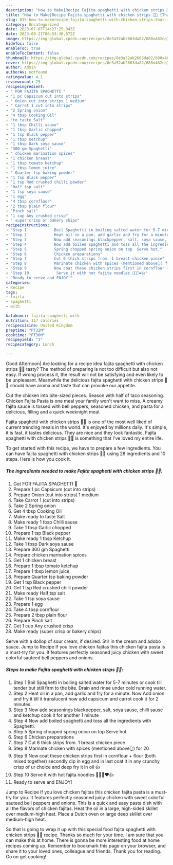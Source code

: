 ```yaml
---
description: "How to Make|Recipe Fajita spaghetti with chicken strips 🍝💯 {That is Special"
title: "How to Make|Recipe Fajita spaghetti with chicken strips 🍝💯 {That is Special"
slug: 835-how-to-makerecipe-fajita-spaghetti-with-chicken-strips-that-is-special
category: Uncategorized
date: 2023-07-07T14:27:25.343Z
date: 2023-09-21T06:53:30.572Z
image: https://img-global.cpcdn.com/recipes/0e3a52ab2663da82/680x482cq70/fajita-spaghetti-with-chicken-strips-recipe-main-photo.jpg
hideToc: false
enableToc: true
enableTocContent: false
thumbnail: https://img-global.cpcdn.com/recipes/0e3a52ab2663da82/680x482cq70/fajita-spaghetti-with-chicken-strips-recipe-main-photo.jpg
cover: https://img-global.cpcdn.com/recipes/0e3a52ab2663da82/680x482cq70/fajita-spaghetti-with-chicken-strips-recipe-main-photo.jpg
author: Admin
authorAv: notfound
ratingvalue: 4.1
reviewcount: 25
recipeingredient:
- " FOR FAJITA SPAGHETTI "
- "1 pc Capsicum cut into strips"
- " Onion cut into strips 1 medium"
- " Carrot 1 cut into strips"
- "2 Spring onion"
- "4 tbsp Cooking Oil"
- "to taste Salt"
- "1 tbsp Chilli sause"
- "1 tbsp Garlic chopped"
- "1 tsp Black pepper"
- "1 tbsp Ketchup"
- "1 tbsp Dark soya sause"
- "300 gm Spaghetti"
- " chicken marination spices"
- "1 chicken breast"
- "1 tbsp tomato ketchup"
- "1 tbsp lemon juice"
- " Quarter tsp baking powder"
- "1 tsp Black pepper"
- "1 tsp Red crushed chilli powder"
- "Half tsp salt"
- "1 tsp soya sause"
- "1 egg"
- "4 tbsp cornflour"
- "2 tbsp plain flour"
- "Pinch salt"
- "1 cup Any crushed crisp"
- " super crisp or bakery chips"
recipeinstructions:
- "Step 1            Boil Spaghetti in boiling salted water for 5-7 minutes or cook till tender but still firm to the bite. Drain and rinse under cold running water."
- "Step 2            Heat oil in a pan, add garlic and fry for a minute. Now Add onion and fry it till it translucent now add capsicum and carrot cook it for 2 minutes"
- "Step 3            Now add seasonings blackpepper, salt, soya sause, chilli sause and ketchup cook it for another 1 minute"
- "Step 4            Now add boiled spaghetti and toss all the ingredients with Spaghetti."
- "Step 5            Spring chopped spring onion on top  Serve hot."
- "Step 6            Chicken preparations"
- "Step 7            Cut 6 thick strips from. 1 breast chicken piece"
- "Step 8            Marinate chicken with spices (mentioned above👆) for 20"
- "Step 9            Now coat these chicken strips first in cornflour + flour (both mixed together) secondly dip in egg and in last coat it in any crunchy crisp of ur choice and deep fry it in oil 👍"
- "Step 10            Serve it with hot fajita noodles 🍜🍝💜❤️👍"
- "Ready to serve and ENJOY!"
categories:
- Recipe
tags:
- fajita
- spaghetti
- with

katakunci: fajita spaghetti with 
nutrition: 117 calories
recipecuisine: United Kingdom
preptime: "PT32M"
cooktime: "PT30M"
recipeyield: "3"
recipecategory: Lunch

---
```



Good Afternoon| Are looking for a recipe idea fajita spaghetti with chicken strips 🍝💯 tasty? The method of preparing is not too difficult but also not easy. If wrong process it, the result will not be satisfying and even likely to be unpleasant. Meanwhile the delicious fajita spaghetti with chicken strips 🍝💯 should have aroma and taste that can provoke our appetite.





Cut the chicken into bite-sized pieces. Season with half of taco seasoning. Chicken Fajita Pasta is one meal your family won&#39;t want to miss. A creamy fajita sauce is tossed with bell peppers, seasoned chicken, and pasta for a delicious, filling and a quick weeknight meal.

Fajita spaghetti with chicken strips 🍝💯 is one of the most well liked of current trending meals in the world. It's enjoyed by millions daily. It's simple, it is fast, it tastes delicious. They are nice and they look fantastic. Fajita spaghetti with chicken strips 🍝💯 is something that I've loved my entire life.


To get started with this recipe, we have to prepare a few ingredients. You can have fajita spaghetti with chicken strips 🍝💯 using 28 ingredients and 10 steps. Here is how you cook it.

<!--inarticleads1-->

##### The ingredients needed to make Fajita spaghetti with chicken strips 🍝💯:

1. Get  FOR FAJITA SPAGHETTI 🍝
1. Prepare 1 pc Capsicum (cut into strips)
1. Prepare  Onion (cut into strips) 1 medium
1. Take  Carrot 1 (cut into strips)
1. Take 2 Spring onion
1. Get 4 tbsp Cooking Oil
1. Make ready to taste Salt
1. Make ready 1 tbsp Chilli sause
1. Take 1 tbsp Garlic chopped
1. Prepare 1 tsp Black pepper
1. Make ready 1 tbsp Ketchup
1. Take 1 tbsp Dark soya sause
1. Prepare 300 gm Spaghetti
1. Prepare  chicken marination spices
1. Get 1 chicken breast
1. Prepare 1 tbsp tomato ketchup
1. Prepare 1 tbsp lemon juice
1. Prepare  Quarter tsp baking powder
1. Get 1 tsp Black pepper
1. Get 1 tsp Red crushed chilli powder
1. Make ready Half tsp salt
1. Take 1 tsp soya sause
1. Prepare 1 egg
1. Take 4 tbsp cornflour
1. Prepare 2 tbsp plain flour
1. Prepare Pinch salt
1. Get 1 cup Any crushed crisp
1. Make ready  (super crisp or bakery chips)


Serve with a dollop of sour cream, if desired. Stir in the cream and adobo sauce. Jump to Recipe If you love chicken fajitas this chicken fajita pasta is a must-try for you. It features perfectly seasoned juicy chicken with sweet colorful sauteed bell peppers and onions. 

<!--inarticleads2-->

##### Steps to make Fajita spaghetti with chicken strips 🍝💯:

1. Step 1            Boil Spaghetti in boiling salted water for 5-7 minutes or cook till tender but still firm to the bite. Drain and rinse under cold running water.
1. Step 2            Heat oil in a pan, add garlic and fry for a minute. Now Add onion and fry it till it translucent now add capsicum and carrot cook it for 2 minutes
1. Step 3            Now add seasonings blackpepper, salt, soya sause, chilli sause and ketchup cook it for another 1 minute
1. Step 4            Now add boiled spaghetti and toss all the ingredients with Spaghetti.
1. Step 5            Spring chopped spring onion on top  Serve hot.
1. Step 6            Chicken preparations
1. Step 7            Cut 6 thick strips from. 1 breast chicken piece
1. Step 8            Marinate chicken with spices (mentioned above👆) for 20
1. Step 9            Now coat these chicken strips first in cornflour + flour (both mixed together) secondly dip in egg and in last coat it in any crunchy crisp of ur choice and deep fry it in oil 👍
1. Step 10            Serve it with hot fajita noodles 🍜🍝💜❤️👍
1. Ready to serve and ENJOY!

Jump to Recipe If you love chicken fajitas this chicken fajita pasta is a must-try for you. It features perfectly seasoned juicy chicken with sweet colorful sauteed bell peppers and onions. This is a quick and easy pasta dish with all the flavors of chicken fajitas. Heat the oil in a large, high-sided skillet over medium-high heat. Place a Dutch oven or large deep skillet over medium-high heat. 

So that is going to wrap it up with this special food fajita spaghetti with chicken strips 🍝💯 recipe. Thanks so much for your time. I am sure that you can make this at home. There is gonna be more interesting food at home recipes coming up. Remember to bookmark this page on your browser, and share it to your loved ones, colleague and friends. Thank you for reading. Go on get cooking!
